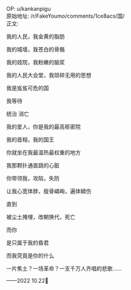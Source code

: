 
OP: u/kankanpigu  
原始地址: /r/FakeYoumo/comments/1ce8acs/国/  
正文:  

我的人民，我金黄的脂肪

我的城墙，我苍白的骨骼

我的妓院，我粉嫩的脑浆

我的人民大会堂，我琐碎无用的思想

我是岌岌可危的国

我等待

统治 消亡



我的爱人，你是我的最高枢密院

我的首相，我的国王

你就坐在我最温热最权重的地方

我那颗扑通直跳的心脏

你带领我，攻陷，失防

让我心宽体胖，瘦骨嶙峋，遍体鳞伤

直到

被尘土掩埋，改朝换代，死亡

而你

是只属于我的昏君


而我究竟是你的什么

一片焦土？一场革命？一支千万人齐唱的悲歌……

——2022 10.22
